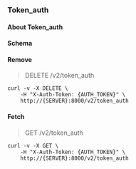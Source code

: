 ### Token_auth

#### About Token_auth

#### Schema



#### Remove

> DELETE /v2/token_auth

```shell
curl -v -X DELETE \
    -H "X-Auth-Token: {AUTH_TOKEN}" \
    http://{SERVER}:8000/v2/token_auth
```

#### Fetch

> GET /v2/token_auth

```shell
curl -v -X GET \
    -H "X-Auth-Token: {AUTH_TOKEN}" \
    http://{SERVER}:8000/v2/token_auth
```

